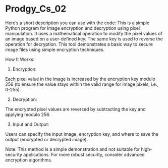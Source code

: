 # Prodgy_Cs_02
Here’s a short description you can use with the code:
This is a simple Python program for image encryption and decryption using pixel manipulation. It uses a mathematical operation to modify the pixel values of an image based on a user-defined key. The same key is used to reverse the operation for decryption. This tool demonstrates a basic way to secure image files using simple encryption techniques.


How It Works:

1. Encryption:

Each pixel value in the image is increased by the encryption key modulo 256 (to ensure the value stays within the valid range for image pixels, i.e., 0-255).

2. Decryption:

The encrypted pixel values are reversed by subtracting the key and applying modulo 256.

3. Input and Output:

Users can specify the input image, encryption key, and where to save the output (encrypted or decrypted image).


Note: This method is a simple demonstration and not suitable for high-security applications. For more robust security, consider advanced encryption algorithms.
